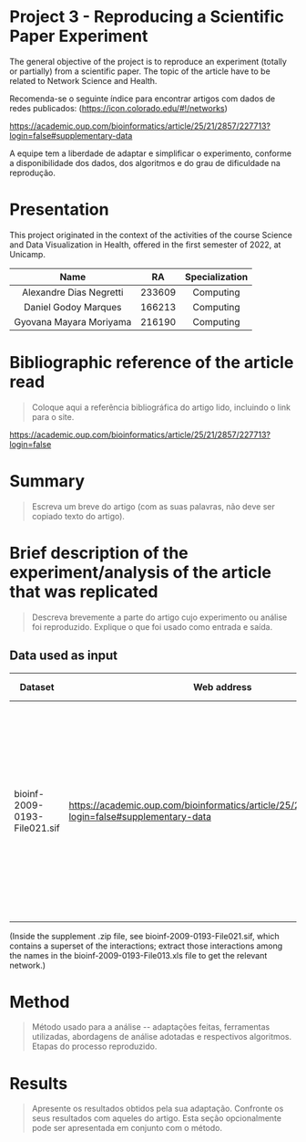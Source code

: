 # Project 3 - Reproducing a Scientific Paper Experiment

The general objective of the project is to reproduce an experiment (totally or partially) from a scientific paper. The topic of the article have to be related to Network Science and Health.

Recomenda-se o seguinte índice para encontrar artigos com dados de redes publicados: (https://icon.colorado.edu/#!/networks)

https://academic.oup.com/bioinformatics/article/25/21/2857/227713?login=false#supplementary-data


A equipe tem a liberdade de adaptar e simplificar o experimento, conforme a disponibilidade dos dados, dos algoritmos e do grau de dificuldade na reprodução.

# Presentation

This project originated in the context of the activities of the course Science and Data Visualization in Health, offered in the first semester of 2022, at Unicamp.

| Name                    | RA     | Specialization |
| :---:                   | :---:  |  :---:         |
| Alexandre Dias Negretti | 233609 | Computing      |
| Daniel Godoy Marques    | 166213 | Computing      |
| Gyovana Mayara Moriyama | 216190 | Computing      |

# Bibliographic reference of the article read
> Coloque aqui a referência bibliográfica do artigo lido, incluindo o link para o site.

https://academic.oup.com/bioinformatics/article/25/21/2857/227713?login=false

# Summary
> Escreva um breve do artigo (com as suas palavras, não deve ser copiado texto do artigo).

# Brief description of the experiment/analysis of the article that was replicated
> Descreva brevemente a parte do artigo cujo experimento ou análise foi reproduzido. Explique o que foi usado como entrada e saída.

## Data used as input
Dataset | Web address | Descriptive summary
----- | ----- | -----
bioinf-2009-0193-File021.sif | https://academic.oup.com/bioinformatics/article/25/21/2857/227713?login=false#supplementary-data | A bipartite network of known human protein kinases and the phosphatases they interact with, as extracted from a global human protein interactome dataset complied from various public databases

(Inside the supplement .zip file, see bioinf-2009-0193-File021.sif, which contains a superset of the interactions; extract those interactions among the names in the bioinf-2009-0193-File013.xls file to get the relevant network.)

# Method
> Método usado para a análise -- adaptações feitas, ferramentas utilizadas, abordagens de análise adotadas e respectivos algoritmos.
> Etapas do processo reproduzido.

# Results
> Apresente os resultados obtidos pela sua adaptação.
> Confronte os seus resultados com aqueles do artigo.
> Esta seção opcionalmente pode ser apresentada em conjunto com o método.
